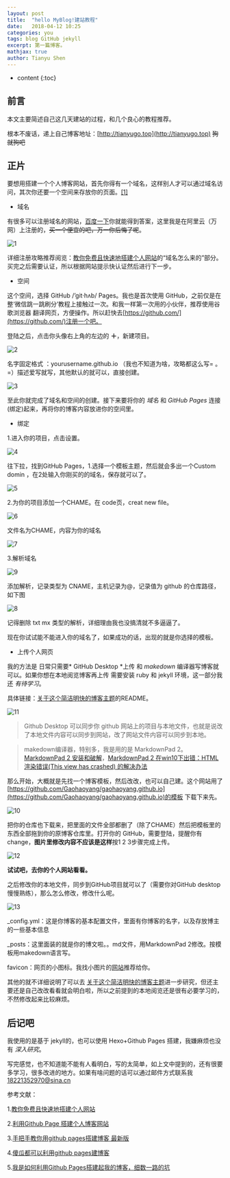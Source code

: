 ```yaml
---
layout: post
title:  "hello MyBlog!建站教程"
date:   2018-04-12 10:25
categories: you
tags: blog GitHub jekyll
excerpt: 第一篇博客。
mathjax: true
author: Tianyu Shen
---
```


* content
{:toc}

## 前言 ##

本文主要简述自己这几天建站的过程，和几个良心的教程推荐。

根本不废话，递上自己博客地址：[http://tianyugo.top](http://tianyugo.top) <del>狗就狗吧</del>

## 正片 ##
要想用搭建一个个人博客网站，首先你得有一个域名，这样别人才可以通过域名访问，其次你还要一个空间来存放你的页面。[[1]](https://blog.csdn.net/tzs_1041218129/article/details/53214497)

- 域名
   
有很多可以注册域名的网站，[百度一下](https://www.baidu.com/s?tn=80035161_2_dg&wd=%E6%B3%A8%E5%86%8C%E5%9F%9F%E5%90%8D)你就能得到答案，这里我是在阿里云（万网）上注册的，<del>买一个便宜的吧，万一你后悔了呢</del>。

![1](http://wx3.sinaimg.cn/mw690/c31bb60bly1fqdb2m59cmj20ra03qjr8.jpg)

详细注册攻略推荐阅览：[教你免费且快速地搭建个人网站](https://blog.csdn.net/c10WTiybQ1Ye3/article/details/78959859)的“域名怎么来的”部分。买完之后需要认证，所以根据网站提示快认证然后进行下一步。



- 空间

这个空间，选择 GitHub /’git·hʌb/ Pages。我也是首次使用 GitHub，之前仅是在整‘微信跳一跳刷分’教程上接触过一次。和我一样第一次用的小伙伴，推荐使用谷歌浏览器 翻译网页，方便操作。所以赶快去[https://github.com/](https://github.com/)注册一个吧。

登陆之后，点击你头像右上角的左边的 **＋**，新建项目。


![2](http://wx4.sinaimg.cn/mw690/c31bb60bly1fqdb2phzoij207p057t8l.jpg)

名字固定格式 ：yourusername.github.io （我也不知道为啥，攻略都这么写= 。=）描述爱写就写，其他默认的就可以，直接创建。

![3](http://wx1.sinaimg.cn/mw690/c31bb60bly1fqdb2tx86fj20l70ic759.jpg)


至此你就完成了域名和空间的创建。接下来要将你的 *域名* 和 *GitHub Pages* 连接(绑定)起来，再将你的博客内容放进你的空间里。

- 绑定

1.进入你的项目，点击设置。

 ![4](http://wx3.sinaimg.cn/mw690/c31bb60bly1fqdb2wc6jzj20t00bm74v.jpg)

往下拉，找到GitHub Pages，1.选择一个模板主题，然后就会多出一个Custom domin ，在2处输入你刚买的的域名，保存就可以了。

![5](http://wx3.sinaimg.cn/mw690/c31bb60bly1fqdb2yr25ij20lj0guq3r.jpg)

2.为你的项目添加一个CHAME。在 code页，creat new file。

![6](http://wx2.sinaimg.cn/mw690/c31bb60bly1fqdb3iln33j20s208nq3g.jpg)

文件名为CHAME，内容为你的域名

![7](http://wx2.sinaimg.cn/mw690/c31bb60bly1fqdb3kpy4dj20tk07y74n.jpg)

3.解析域名

![9](http://wx3.sinaimg.cn/mw690/c31bb60bly1fqdb3shjamj20f00gajs0.jpg)

添加解析，记录类型为 CNAME，主机记录为@，记录值为 github 的仓库路径，如下图

![8](http://wx1.sinaimg.cn/mw690/c31bb60bly1fqdb3pnmrwj216r0gkgmz.jpg)

记得删除 txt  mx 类型的解析，详细理由我也没搞清就不多逼逼了。

现在你试试能不能进入你的域名了，如果成功的话，出现的就是你选择的模板。

 
- 上传个人网页

我的方法是 日常只需要* GitHub Desktop *上传 和 *makedown* 编译器写博客就可以。如果你想在本地阅览博客再上传 需要安装 ruby 和 jekyll 环境，这一部分我还 *有待学习*。

具体链接：[关于这个简洁明快的博客主题](https://github.com/Gaohaoyang/gaohaoyang.github.io)的README。

![11](http://wx2.sinaimg.cn/mw690/c31bb60bly1fqdb445z2ej209r09kglo.jpg)



> Github Desktop 可以同步你 github 网站上的项目与本地文件，也就是说改了本地文件内容可以同步到网站，改了网站文件内容可以同步到本地。



> makedown编译器，特别多，我是用的是 MarkdownPad 2。[MarkdownPad 2 安装和破解](https://blog.csdn.net/github_35160620/article/details/52158604)，[MarkdownPad 2 在win10下出错：HTML 渲染错误(This view has crashed) 的解决办法](https://blog.csdn.net/wyc12306/article/details/51504906)


那么开始，大概就是先找一个博客模板，然后改改，也可以自己建。这个网站用了[https://github.com/Gaohaoyang/gaohaoyang.github.io](https://github.com/Gaohaoyang/gaohaoyang.github.io)的模板 下载下来先。

![10](http://wx4.sinaimg.cn/mw690/c31bb60bly1fqdb3v52k4j20u50htjsh.jpg)

把你的仓库也下载来，把里面的文件全部都删了（除了CHAME）然后把模板里的东西全部拖到你的原博客仓库里。打开你的 GitHub，需要登陆，提醒你有change，**图片里修改内容不应该是这样**按1 2 3步骤完成上传。

![12](http://wx3.sinaimg.cn/mw690/c31bb60bly1fqdb47390qj20v20k6wfx.jpg)

**试试吧，去你的个人网站看看。**

之后修改你的本地文件，同步到GitHub项目就可以了（需要你对GitHub desktop慢慢熟练），那么怎么修改，修改什么呢。

![13](http://wx3.sinaimg.cn/mw690/c31bb60bly1fqdb4a9zgrj206x0a43yf.jpg)

_config.yml：这是你博客的基本配置文件，里面有你博客的名字，以及存放博主的一些基本信息

_posts：这里面装的就是你的博文啦。。md文件，用MarkdownPad 2修改。按模板用makedown语言写。

favicon：网页的小图标。我找小图片的[网站](https://www.iconfinder.com/)推荐给你。

其他的就不详细说明了可以去 [关于这个简洁明快的博客主题](https://github.com/Gaohaoyang/gaohaoyang.github.io)进一步研究，但还主要还是自己改改看看就会明白啦，所以之前提到的本地阅览还是很有必要学习的，不然修改起来比较麻烦。

## 后记吧 ##
我使用的是基于 jekyll的，也可以使用 Hexo+Github Pages 搭建，我嫌麻烦也没有 *深入研究*。

写完感觉，也不知道能不能有人看明白，写的太简单，如上文中提到的，还有很要多学习，很多改进的地方。如果有啥问题的话可以通过邮件方式联系我 18221352970@sina.cn 

参考文献：

1.[教你免费且快速地搭建个人网站](https://blog.csdn.net/c10WTiybQ1Ye3/article/details/78959859)

2.[利用Github Page 搭建个人博客网站](https://blog.csdn.net/tzs_1041218129/article/details/53214497)

3.[手把手教你用github pages搭建博客 最新版](https://blog.csdn.net/superjimmy/article/details/51626842)

4.[傻瓜都可以利用github pages建博客](http://cyzus.github.io/2015/06/21/github-build-blog/)

5.[我是如何利用Github Pages搭建起我的博客，细数一路的坑](https://www.cnblogs.com/jackyroc/p/7681938.html)
